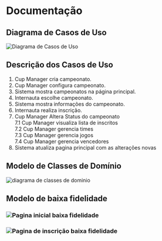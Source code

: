 # Documentação

## Diagrama de Casos de Uso
![Diagrama de Casos de Uso](https://github.com/Carmassi/ppads2023s2/assets/67022366/f4981713-b32b-4760-be5a-e71c6337db7f)


## Descrição dos Casos de Uso
1.	Cup Manager cria campeonato.
2.	Cup Manager configura campeonato.
3.	Sistema mostra campeonatos na página principal.
4.	Internauta escolhe campeonato.
5.	Sistema mostra informações do campeonato.
6.	Internauta realiza inscrição.
7.	Cup Manager Altera Status do campeonato  
7.1	Cup Manager visualiza lista de inscritos  
7.2	Cup Manager gerencia times  
7.3	Cup Manager gerencia jogos  
7.4	Cup Manager gerencia vencedores  
8.	Sistema atualiza pagina principal com as alterações novas

## Modelo de Classes de Domínio

![diagrama de classes de dominio](https://github.com/Carmassi/ppads2023s2/assets/67022366/5d759408-2ef4-4fde-9dce-447787a649ab)

## Modelo de baixa fidelidade

### ![Pagina inicial baixa fidelidade](https://github.com/Carmassi/ppads2023s2/assets/66043198/ffb03d90-5db9-4cc2-b53e-62fcf9192305)

### ![Pagina de inscrição baixa fidelidade](https://github.com/Carmassi/ppads2023s2/assets/66043198/0866bea5-aada-4fa4-b128-133d557a65a0)


